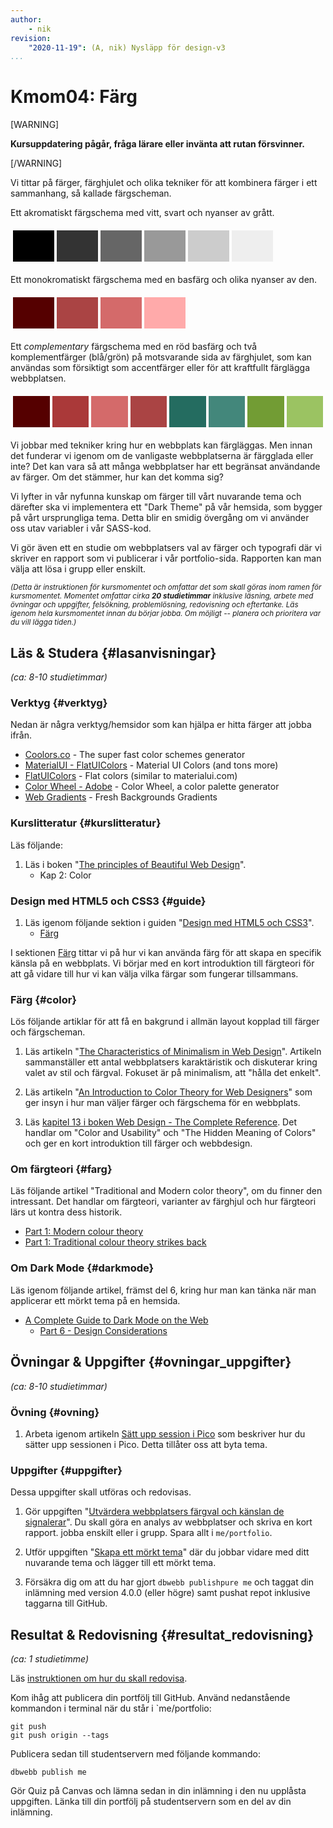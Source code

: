 ```yaml
---
author:
    - nik
revision:
    "2020-11-19": (A, nik) Nysläpp för design-v3
...
```

Kmom04: Färg
====================================

[WARNING]

**Kursuppdatering pågår, fråga lärare eller invänta att rutan försvinner.**

[/WARNING]

Vi tittar på färger, färghjulet och olika tekniker för att kombinera färger i ett sammanhang, så kallade färgscheman.

Ett akromatiskt färgschema med vitt, svart och nyanser av grått.

<table style="border-spacing: 4px; border-collapse: separate">
<tr>
<td style="height: 50px; width: 50px; background-color: #000">
<td style="height: 50px; width: 50px; background-color: #333">
<td style="height: 50px; width: 50px; background-color: #666">
<td style="height: 50px; width: 50px; background-color: #999">
<td style="height: 50px; width: 50px; background-color: #ccc">
<td style="height: 50px; width: 50px; background-color: #eee">
</tr>
</table>

Ett monokromatiskt färgschema med en basfärg och olika nyanser av den.

<table style="border-spacing: 4px; border-collapse: separate">
<tr>
<td style="height: 50px; width: 50px; background-color: #500">
<td style="height: 50px; width: 50px; background-color: #a44">
<td style="height: 50px; width: 50px; background-color: #d46a6a">
<td style="height: 50px; width: 50px; background-color: #faa">
</tr>
</table>

Ett _complementary_ färgschema med en röd basfärg och två komplementfärger (blå/grön) på motsvarande sida av färghjulet, som kan användas som försiktigt som accentfärger eller för att kraftfullt färglägga webbplatsen.

<table style="border-spacing: 4px; border-collapse: separate">
<tr>
<td style="height: 50px; width: 50px; background-color: #500">
<td style="height: 50px; width: 50px; background-color: #aa3939">
<td style="height: 50px; width: 50px; background-color: #d46a6a">
<td style="height: 50px; width: 50px; background-color: #a44">
<td style="height: 50px; width: 50px; background-color: #246c60">
<td style="height: 50px; width: 50px; background-color: #43877b">
<td style="height: 50px; width: 50px; background-color: #729c34">
<td style="height: 50px; width: 50px; background-color: #9bc362">
</tr>
</table>

Vi jobbar med tekniker kring hur en webbplats kan färgläggas. Men innan det funderar vi igenom om de vanligaste webbplatserna är färgglada eller inte? Det kan vara så att många webbplatser har ett begränsat användande av färger. Om det stämmer, hur kan det komma sig?

Vi lyfter in vår nyfunna kunskap om färger till vårt nuvarande tema och därefter ska vi implementera ett "Dark Theme" på vår hemsida, som bygger på vårt ursprungliga tema. Detta blir en smidig övergång om vi använder oss utav variabler i vår SASS-kod.

Vi gör även ett en studie om webbplatsers val av färger och typografi där vi skriver en rapport som vi publicerar i vår portfolio-sida. Rapporten kan man välja att lösa i grupp eller enskilt.

<small><i>(Detta är instruktionen för kursmomentet och omfattar det som skall göras inom ramen för kursmomentet. Momentet omfattar cirka **20 studietimmar** inklusive läsning, arbete med övningar och uppgifter, felsökning, problemlösning, redovisning och eftertanke. Läs igenom hela kursmomentet innan du börjar jobba. Om möjligt -- planera och prioritera var du vill lägga tiden.)</i></small>

Läs & Studera  {#lasanvisningar}
---------------------------------

*(ca: 8-10 studietimmar)*


### Verktyg {#verktyg}

Nedan är några verktyg/hemsidor som kan hjälpa er hitta färger att jobba ifrån.

* [Coolors.co](https://coolors.co/) - The super fast color schemes generator
* [MaterialUI - FlatUIColors](https://www.materialui.co/flatuicolors) - Material UI Colors (and tons more)
* [FlatUIColors](https://flatuicolors.com/) - Flat colors (similar to materialui.com)
* [Color Wheel - Adobe](https://color.adobe.com/) - Color Wheel, a color palette generator
* [Web Gradients](https://webgradients.com) - Fresh Backgrounds Gradients

### Kurslitteratur  {#kurslitteratur}

Läs följande:

1. Läs i boken "[The principles of Beautiful Web Design](kunskap/boken-the-principles-of-beautiful-web-design)".
    * Kap 2: Color


### Design med HTML5 och CSS3  {#guide}

1. Läs igenom följande sektion i guiden "[Design med HTML5 och CSS3](guide/design-med-html5-och-css3)".
    * [Färg](guide/design-med-html5-och-css3/farg)

I sektionen [Färg](guide/design-med-html5-och-css3/farg) tittar vi på hur vi kan använda färg för att skapa en specifik känsla på en webbplats. Vi börjar med en kort introduktion till färgteori för att gå vidare till hur vi kan välja vilka färgar som fungerar tillsammans.

### Färg {#color}

Lös följande artiklar för att få en bakgrund i allmän layout kopplad till färger och färgscheman.

1. Läs artikeln "[The Characteristics of Minimalism in Web Design](https://www.nngroup.com/articles/characteristics-minimalism/)". Artikeln sammanställer ett antal webbplatsers karaktäristik och diskuterar kring valet av stil och färgval. Fokuset är på minimalism, att "hålla det enkelt".

1. Läs artikeln "[An Introduction to Color Theory for Web Designers](https://webdesign.tutsplus.com/articles/an-introduction-to-color-theory-for-web-designers--webdesign-1437)" som ger insyn i hur man väljer färger och färgschema för en webbplats.

1. Läs [kapitel 13 i boken Web Design - The Complete Reference](http://www.webdesignref.com/chapters/13/ch13-16.htm). Det handlar om "Color and Usability" och "The Hidden Meaning of Colors" och ger en kort introduktion till färger och webbdesign.

### Om färgteori {#farg}

Läs följande artikel "Traditional and Modern color theory", om du finner den intressant. Det handlar om färgteori, varianter av färghjul och hur färgteori lärs ut kontra dess historik.

* [Part 1: Modern colour theory](http://www.huevaluechroma.com/001.php)
* [Part 1: Traditional colour theory strikes back](http://www.huevaluechroma.com/002.php)

### Om Dark Mode {#darkmode}

Läs igenom följande artikel, främst del 6, kring hur man kan tänka när man applicerar ett mörkt tema på en hemsida.

* [A Complete Guide to Dark Mode on the Web](https://css-tricks.com/a-complete-guide-to-dark-mode-on-the-web/)
    * [Part 6 - Design Considerations](https://css-tricks.com/a-complete-guide-to-dark-mode-on-the-web/#design)

Övningar & Uppgifter  {#ovningar_uppgifter}
-------------------------------------------

*(ca: 8-10 studietimmar)*

### Övning {#ovning}

1. Arbeta igenom artikeln [Sätt upp session i Pico](kunskap/satt-upp-session-i-pico) som beskriver hur du sätter upp sessionen i Pico. Detta tillåter oss att byta tema.

### Uppgifter {#uppgifter}

Dessa uppgifter skall utföras och redovisas.

1. Gör uppgiften "[Utvärdera webbplatsers färgval och känslan de signalerar](uppgift/utvardera-webbplatsers-fargval-och-kanslan-de-signalerar-v2)". Du skall göra en analys av webbplatser och skriva en kort rapport. jobba enskilt eller i grupp. Spara allt i `me/portfolio`.

1. Utför uppgiften "[Skapa ett mörkt tema](uppgift/skapa-ett-morkt-tema)" där du jobbar vidare med ditt nuvarande tema och lägger till ett mörkt tema.

1. Försäkra dig om att du har gjort `dbwebb publishpure me` och taggat din inlämning med version 4.0.0 (eller högre) samt pushat repot inklusive taggarna till GitHub.



Resultat & Redovisning  {#resultat_redovisning}
-----------------------------------------------

*(ca: 1 studietimme)*

Läs [instruktionen om hur du skall redovisa](./../redovisa).

Kom ihåg att publicera din portfölj till GitHub. Använd nedanstående kommandon i terminal när du står i `me/portfolio:

```shell
git push
git push origin --tags
```

Publicera sedan till studentservern med följande kommando:

```shell
dbwebb publish me
```

Gör Quiz på Canvas och lämna sedan in din inlämning i den nu upplåsta uppgiften. Länka till din portfölj på studentservern som en del av din inlämning.
